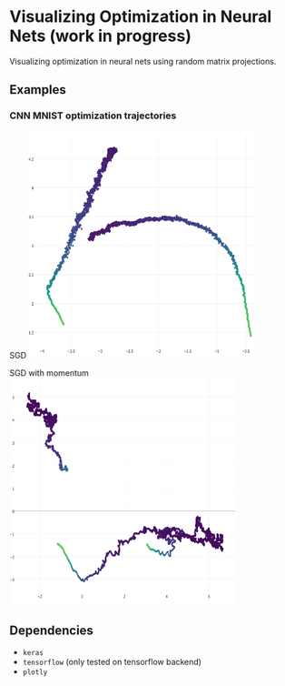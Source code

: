 # Visualizing Optimization in Neural Nets (work in progress)

Visualizing optimization in neural nets using random matrix projections.

## Examples

### CNN MNIST optimization trajectories
SGD
<img src="img/mnist_sgd.png" width="400" height="400" />

SGD with momentum
<img src="img/mnist_momentum.png" width="400" height="400" />

## Dependencies
- `keras`
- `tensorflow` (only tested on tensorflow backend)
- `plotly`
